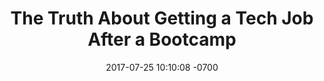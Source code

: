 ---
title: The Truth About Getting a Tech Job After a Bootcamp
layout: post
date:   2017-07-25 10:10:08 -0700
external_url: http://www.huffingtonpost.com/entry/59790e45e4b0c69ef7052547
external_site: Huffington Post
---